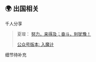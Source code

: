 ## 🌍 出国相关

千人分享
> 夏璨： [努力，来得及；奋斗，别犹豫！](/education/abroad/xiacan.md)  
> 
> [公众号版本: 入魔计](https://mp.weixin.qq.com/s?__biz=MzU5Nzk2NTE4NA==&mid=2247483903&idx=1&sn=639d809d39f4a6561274aecee11bc144&chksm=fe4a2110c93da806ad8f8d8adbe0777ebd3931585f5d4d2d139de6b253db8e49d1ff165d6ce9&mpshare=1&scene=23&srcid=04148WvPw58GWL8rgCUXMHoD&sharer_sharetime=1649901942875&sharer_shareid=156c1d9b3a58976da8dbe3b5ad6ffe7b%23rd)

细节待补充